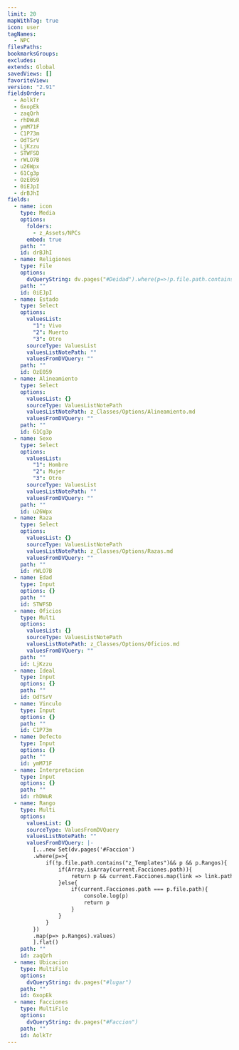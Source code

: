 ```yaml
---
limit: 20
mapWithTag: true
icon: user
tagNames:
  - NPC
filesPaths: 
bookmarksGroups: 
excludes: 
extends: Global
savedViews: []
favoriteView: 
version: "2.91"
fieldsOrder:
  - AolkTr
  - 6xopEk
  - zaqQrh
  - rhDWuR
  - ymM71F
  - C1P73m
  - OdTSrV
  - LjKzzu
  - STWFSD
  - rWLO7B
  - u26Wpx
  - 61Cg3p
  - OzE059
  - 0iEJpI
  - drBJhI
fields:
  - name: icon
    type: Media
    options:
      folders:
        - z_Assets/NPCs
      embed: true
    path: ""
    id: drBJhI
  - name: Religiones
    type: File
    options:
      dvQueryString: dv.pages("#Deidad").where(p=>!p.file.path.contains("z_"))
    path: ""
    id: 0iEJpI
  - name: Estado
    type: Select
    options:
      valuesList:
        "1": Vivo
        "2": Muerto
        "3": Otro
      sourceType: ValuesList
      valuesListNotePath: ""
      valuesFromDVQuery: ""
    path: ""
    id: OzE059
  - name: Alineamiento
    type: Select
    options:
      valuesList: {}
      sourceType: ValuesListNotePath
      valuesListNotePath: z_Classes/Options/Alineamiento.md
      valuesFromDVQuery: ""
    path: ""
    id: 61Cg3p
  - name: Sexo
    type: Select
    options:
      valuesList:
        "1": Hombre
        "2": Mujer
        "3": Otro
      sourceType: ValuesList
      valuesListNotePath: ""
      valuesFromDVQuery: ""
    path: ""
    id: u26Wpx
  - name: Raza
    type: Select
    options:
      valuesList: {}
      sourceType: ValuesListNotePath
      valuesListNotePath: z_Classes/Options/Razas.md
      valuesFromDVQuery: ""
    path: ""
    id: rWLO7B
  - name: Edad
    type: Input
    options: {}
    path: ""
    id: STWFSD
  - name: Oficios
    type: Multi
    options:
      valuesList: {}
      sourceType: ValuesListNotePath
      valuesListNotePath: z_Classes/Options/Oficios.md
      valuesFromDVQuery: ""
    path: ""
    id: LjKzzu
  - name: Ideal
    type: Input
    options: {}
    path: ""
    id: OdTSrV
  - name: Vinculo
    type: Input
    options: {}
    path: ""
    id: C1P73m
  - name: Defecto
    type: Input
    options: {}
    path: ""
    id: ymM71F
  - name: Interpretacion
    type: Input
    options: {}
    path: ""
    id: rhDWuR
  - name: Rango
    type: Multi
    options:
      valuesList: {}
      sourceType: ValuesFromDVQuery
      valuesListNotePath: ""
      valuesFromDVQuery: |-
        [...new Set(dv.pages('#Faccion')
        .where(p=>{
            if(!p.file.path.contains("z_Templates")&& p && p.Rangos){
                if(Array.isArray(current.Facciones.path)){
                    return p && current.Facciones.map(link => link.path).includes(p.file.path) 
                }else{
                    if(current.Facciones.path === p.file.path){
                        console.log(p)
                        return p
                    } 
                }
            }   
        })
        .map(p=> p.Rangos).values)
        ].flat()
    path: ""
    id: zaqQrh
  - name: Ubicacion
    type: MultiFile
    options:
      dvQueryString: dv.pages("#lugar")
    path: ""
    id: 6xopEk
  - name: Facciones
    type: MultiFile
    options:
      dvQueryString: dv.pages("#Faccion")
    path: ""
    id: AolkTr
---
```


